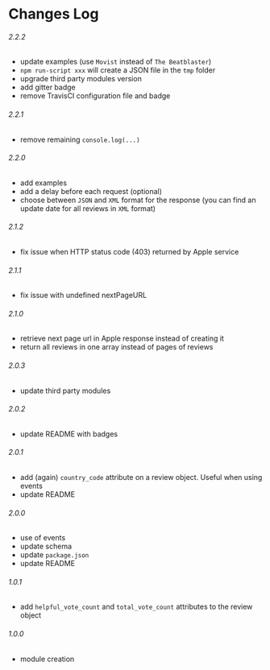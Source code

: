 # Changes Log

###### 2.2.2

* update examples (use `Movist` instead of `The Beatblaster`)
* `npm run-script xxx` will create a JSON file in the `tmp` folder
* upgrade third party modules version
* add gitter badge
* remove TravisCI configuration file and badge

###### 2.2.1

* remove remaining `console.log(...)`

###### 2.2.0

* add examples
* add a delay before each request (optional)
* choose between `JSON` and `XML` format for the response (you can find an update date for all reviews in `XML` format)

###### 2.1.2

* fix issue when HTTP status code (403) returned by Apple service

###### 2.1.1

* fix issue with undefined nextPageURL

###### 2.1.0

* retrieve next page url in Apple response instead of creating it
* return all reviews in one array instead of pages of reviews

###### 2.0.3

* update third party modules

###### 2.0.2

* update README with badges

###### 2.0.1

* add (again) `country_code` attribute on a review object. Useful when using events
* update README

###### 2.0.0

* use of events
* update schema
* update `package.json`
* update README

###### 1.0.1

* add `helpful_vote_count` and `total_vote_count` attributes to the review object

###### 1.0.0

* module creation
